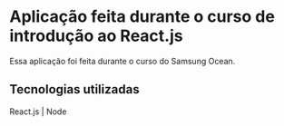 # Aplicação feita durante o curso de introdução ao React.js 

Essa aplicação foi feita durante o curso do Samsung Ocean. 

## Tecnologias utilizadas

React.js | Node
